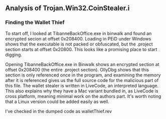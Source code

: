## Analysis of Trojan.Win32.CoinStealer.i

### Finding the Wallet Thief

To start off, I looked at TibanneBackOffice.exe in binwalk and found an encrypted secion at offset 0x208400. Loading in PEiD under Windows shows that the executable is not packed or obfuscated, but the .project section starts at offset 0x20800. This looks like a promising place to start digging.

Opening TibanneBackOffice.exe in Binwalk shows an encrypted section at offset 0x208400 (the entire .project section). OllyDbg shows that this section is only referenced once in the program, and examining the memory after it is referenced gives us the full source code for the malicious part of this file. The wallet stealer is written in LiveCode, an interpreted language. This also explains why they have a Mac variant bundled in, as LiveCode is cross platform, meaning minimal work on the authors part. It's worth noting that a Linux version could be added easily as well.

I've checked in the dumped code as walletThief.rev
